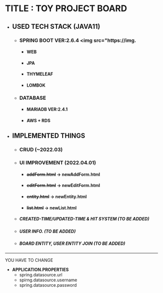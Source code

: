# TITLE : TOY PROJECT BOARD
- ## USED TECH STACK (JAVA11)
  - ### SPRING BOOT VER:2.6.4 <img src="https://img.
    - #### WEB 
    - #### JPA
    - #### THYMELEAF
    - #### LOMBOK
  - ### DATABASE
    - #### MARIADB VER:2.4.1
    - #### AWS + RDS
- ## IMPLEMENTED THINGS
  - ### CRUD (~2022.03)
  - ### UI IMPROVEMENT (2022.04.01)
    - #### ~~addForm.html~~ -> newAddForm.html
    - #### ~~editForm.html~~ -> newEditForm.html
    - #### ~~entity.html~~ -> newEntity.html
    - #### ~~list.html~~ -> newList.html
  + ##### CREATED-TIME/UPDATED-TIME & HIT SYSTEM (TO BE ADDED)
  + ##### USER INFO. (TO BE ADDED)
  + ##### BOARD ENTITY, USER ENTITY JOIN (TO BE ADDED)

* * *
YOU HAVE TO CHANGE 
  - **APPLICATION.PROPERTIES**
    - spring.datasource.url
    - spirng.datasource.username
    - spring.datasource.password

